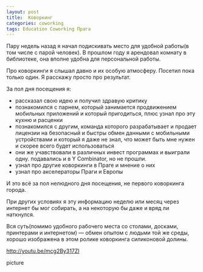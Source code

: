 ```yaml
---
layout: post
title:  Коворкинг
categories: coworking
tags: Education Coworking Прага
---
```

Пару недель назад я начал подискивать место для удобной работы(в том числе с парой человек). В прошлом году я арендовал комнату в библиотеке, она вполне удобна для персональной работы. 

Про коворкинги я слышал давно и их особую атмосферу. Посетил пока только один. Я расскажу просто про результат.

За пол дня посещения я:

* рассказал свою идею и получил здравую критику
* познакомился с парнем, который занимается продвижением мобильных приложений и который пригодиться, плюс узнал про эту кухню и расценки
* познакомился с другим, команда которого разрабатывает и продает лицензии на безопасный и быстры обмен данными с мобильными устройствами и который я даже не знал, что может быть мне нужен и скорее всего будет использоваться
* они же учавствовали в различных инвест программах и выиграли одну. подавались и в Y Combinator, но не прошли.
* узнал про другие коворкинги в Праге и мнение о них
* узнал про акселераторы Праги и Европы

И это всё за пол нелюдного дня посещения, не первого коворкинга города.

При других условиях я эту информацию неделю или месяц через интернет бы мог собирать, а на некоторую бы даже и вряд ли наткнулся.

Вся суть(помимо удобного рабочего места со столами, досками, принтерами и интернетом) — обмен опытом с людьми той же среды, хорошо изображена в этом ролике коворкинга силиконовой долины.

http://youtu.be/mcg2By317ZI

picture
